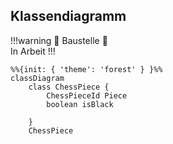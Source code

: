 ## Klassendiagramm
!!!warning 🚧 Baustelle 🚧<br>
In Arbeit
!!!
```mermaid
%%{init: { 'theme': 'forest' } }%%
classDiagram
    class ChessPiece {
        ChessPieceId Piece
        boolean isBlack
        
    }
    ChessPiece
```